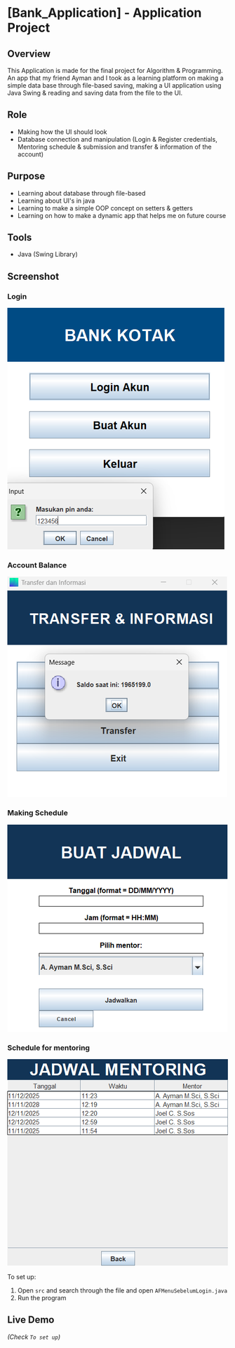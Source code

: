 # [Bank_Application] - Application Project

## Overview
This Application is made for the final project for Algorithm & Programming. An app that my friend Ayman and I took as a learning platform on making a simple data base through file-based saving, making a UI application using Java Swing & reading and saving data from the file to the UI.

## Role
- Making how the UI should look
- Database connection and manipulation (Login & Register credentials, Mentoring schedule & submission and transfer & information of the account)

## Purpose
- Learning about database through file-based
- Learning about UI's in java
- Learning to make a simple OOP concept on setters & getters
- Learning on how to make a dynamic app that helps me on future course

## Tools
- Java (Swing Library)

## Screenshot
### Login
![Login App](logim.png)

### Account Balance
![Account balance](Balance.png)

### Making Schedule
![Mentoring Schedule](BuatJAdwal.png)

### Schedule for mentoring
![Saved Schedule](JadwalFullMentor.png)

To set up:  
1. Open `src` and search through the file and open `AFMenuSebelumLogin.java`
2. Run the program

## Live Demo
*(Check `To set up`)* 



